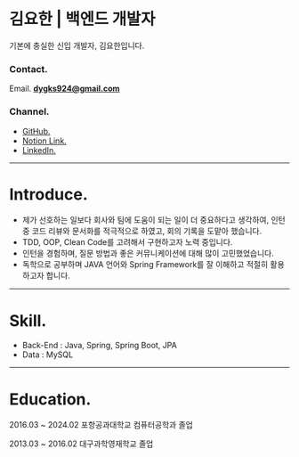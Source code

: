 # 김요한 | 백엔드 개발자

기본에 충실한 신입 개발자, 김요한입니다.

### **Contact.**

Email.   **dygks924@gmail.com**

### **Channel.**

- [GitHub.](https://github.com/yohanii)
- [Notion Link.](https://www.notion.so/0ec1b9ae63414eff89719a83fbf1098f?pvs=21)
- [LinkedIn.](https://www.linkedin.com/in/yohanii/)

---

# **Introduce.**

- 제가 선호하는 일보다 회사와 팀에 도움이 되는 일이 더 중요하다고 생각하여, 인턴 중 코드 리뷰와 문서화를 적극적으로 하였고, 회의 기록을 도맡아 했습니다.
- TDD, OOP, Clean Code를 고려해서 구현하고자 노력 중입니다.
- 인턴을 경험하며, 질문 방법과 좋은 커뮤니케이션에 대해 많이 고민했었습니다.
- 독학으로 공부하며 JAVA 언어와 Spring Framework를 잘 이해하고 적절히 활용하고자 합니다.

---

# Skill.

- Back-End : Java, Spring, Spring Boot, JPA
- Data : MySQL

---

# Education.

2016.03 ~ 2024.02 포항공과대학교 컴퓨터공학과 졸업

2013.03 ~ 2016.02 대구과학영재학교 졸업
